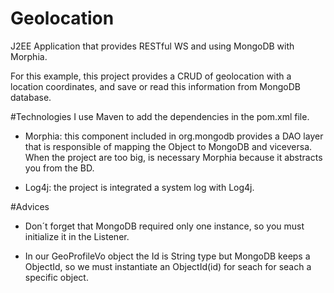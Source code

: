 # Geolocation
J2EE Application that provides RESTful WS and using MongoDB with Morphia.

For this example, this project provides a CRUD of geolocation with a location coordinates, and save or read this information from MongoDB database.

#Technologies
I use Maven to add the dependencies in the pom.xml file.

- Morphia: this component included in org.mongodb provides a DAO layer that is responsible of mapping the Object to MongoDB and viceversa.
When the project are too big, is necessary Morphia because it abstracts you from the BD.

- Log4j: the project is integrated a system log with Log4j.

#Advices

- Don´t forget that MongoDB required only one instance, so you must initialize it in the Listener.

- In our GeoProfileVo object the Id is String type but MongoDB keeps a ObjectId, so we must instantiate an ObjectId(id) for seach for seach a specific object.

